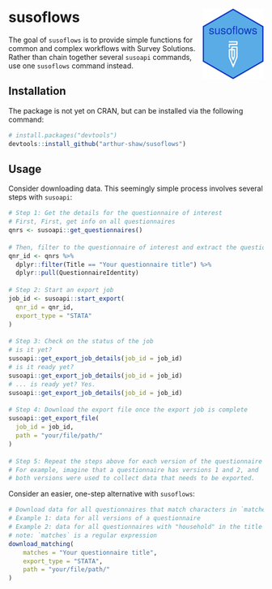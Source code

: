
<!-- README.md is generated from README.Rmd. Please edit that file -->

# susoflows <img src="man/figures/logo.png" align="right" height="139" />

<!-- badges: start -->
<!-- badges: end -->

The goal of `susoflows` is to provide simple functions for common and
complex workflows with Survey Solutions. Rather than chain together
several `susoapi` commands, use one `susoflows` command instead.

## Installation

The package is not yet on CRAN, but can be installed via the following
command:

``` r
# install.packages("devtools")
devtools::install_github("arthur-shaw/susoflows")
```

## Usage

Consider downloading data. This seemingly simple process involves
several steps with `susoapi`:

``` r
# Step 1: Get the details for the questionnaire of interest
# First, First, get info on all questionnaires
qnrs <- susoapi::get_questionnaires()

# Then, filter to the questionnaire of interest and extract the questionnaire ID and version number.
qnr_id <- qnrs %>% 
  dplyr::filter(Title == "Your questionnaire title") %>%
  dplyr::pull(QuestionnaireIdentity)

# Step 2: Start an export job
job_id <- susoapi::start_export(
  qnr_id = qnr_id,
  export_type = "STATA"
)

# Step 3: Check on the status of the job
# is it yet?
susoapi::get_export_job_details(job_id = job_id)
# is it ready yet?
susoapi::get_export_job_details(job_id = job_id)
# ... is ready yet? Yes.
susoapi::get_export_job_details(job_id = job_id)

# Step 4: Download the export file once the export job is complete
susoapi::get_export_file(
  job_id = job_id, 
  path = "your/file/path/"
)

# Step 5: Repeat the steps above for each version of the questionnaire (if applicable).
# For example, imagine that a questionnaire has versions 1 and 2, and
# both versions were used to collect data that needs to be exported.
```

Consider an easier, one-step alternative with `susoflows`:

``` r
# Download data for all questionnaires that match characters in `matches`
# Example 1: data for all versions of a questionnaire
# Example 2: data for all questionnaires with "household" in the title
# note: `matches` is a regular expression
download_matching(
    matches = "Your questionnaire title", 
    export_type = "STATA",
    path = "your/file/path/"
)
```
